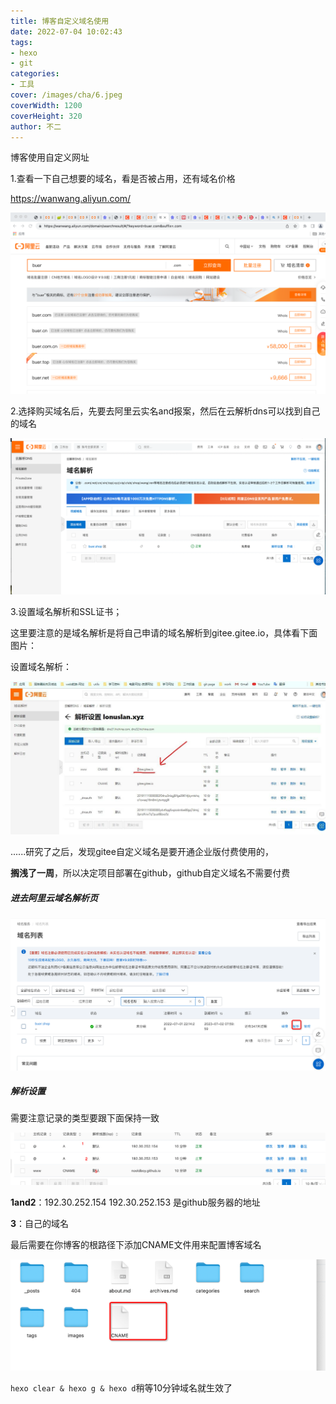 ```yaml
---
title: 博客自定义域名使用
date: 2022-07-04 10:02:43
tags:
- hexo
- git
categories:
- 工具
cover: /images/cha/6.jpeg
coverWidth: 1200
coverHeight: 320
author: 不二
---
```


博客使用自定义网址
<!-- more -->

1.查看一下自己想要的域名，看是否被占用，还有域名价格

https://wanwang.aliyun.com/

![image-20220704101813529](./%E8%87%AA%E5%AE%9A%E4%B9%89%E5%9F%9F%E5%90%8D%E4%BD%BF%E7%94%A8/image-20220704101813529.png)

2.选择购买域名后，先要去阿里云实名and报案，然后在云解析dns可以找到自己的域名

![image-20220704102000799](./%E8%87%AA%E5%AE%9A%E4%B9%89%E5%9F%9F%E5%90%8D%E4%BD%BF%E7%94%A8/image-20220704102000799.png)

3.设置域名解析和SSL证书；

这里要注意的是域名解析是将自己申请的域名解析到gitee.gitee.io，具体看下面图片：

 设置域名解析：

![img](./%E8%87%AA%E5%AE%9A%E4%B9%89%E5%9F%9F%E5%90%8D%E4%BD%BF%E7%94%A8/8346f0240b3efe386d2cd512bca86d7d.jpeg)

......研究了之后，发现gitee自定义域名是要开通企业版付费使用的，

**搁浅了一周**，所以决定项目部署在github，github自定义域名不需要付费

##### 进去阿里云域名解析页

![image-20220719153742775](./%E8%87%AA%E5%AE%9A%E4%B9%89%E5%9F%9F%E5%90%8D%E4%BD%BF%E7%94%A8/image-20220719153742775-8216264.png)

##### 解析设置

需要注意记录的类型要跟下面保持一致

![image-20220719153852546](./%E8%87%AA%E5%AE%9A%E4%B9%89%E5%9F%9F%E5%90%8D%E4%BD%BF%E7%94%A8/image-20220719153852546-8216334.png)

**1and2**：192.30.252.154 192.30.252.153  是github服务器的地址

**3**：自己的域名

最后需要在你博客的根路径下添加CNAME文件用来配置博客域名

![image-20220719154226441](./%E8%87%AA%E5%AE%9A%E4%B9%89%E5%9F%9F%E5%90%8D%E4%BD%BF%E7%94%A8/image-20220719154226441-8216548.png)

`hexo clear & hexo g & hexo d`稍等10分钟域名就生效了



